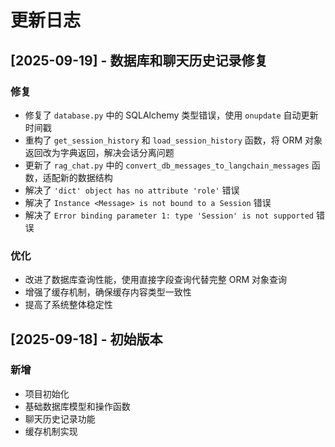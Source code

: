 # 更新日志

## [2025-09-19] - 数据库和聊天历史记录修复

### 修复
- 修复了 `database.py` 中的 SQLAlchemy 类型错误，使用 `onupdate` 自动更新时间戳
- 重构了 `get_session_history` 和 `load_session_history` 函数，将 ORM 对象返回改为字典返回，解决会话分离问题
- 更新了 `rag_chat.py` 中的 `convert_db_messages_to_langchain_messages` 函数，适配新的数据结构
- 解决了 `'dict' object has no attribute 'role'` 错误
- 解决了 `Instance <Message> is not bound to a Session` 错误
- 解决了 `Error binding parameter 1: type 'Session' is not supported` 错误

### 优化
- 改进了数据库查询性能，使用直接字段查询代替完整 ORM 对象查询
- 增强了缓存机制，确保缓存内容类型一致性
- 提高了系统整体稳定性

## [2025-09-18] - 初始版本

### 新增
- 项目初始化
- 基础数据库模型和操作函数
- 聊天历史记录功能
- 缓存机制实现